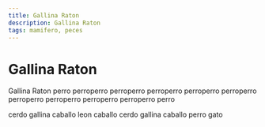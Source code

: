 ```yaml
---
title: Gallina Raton
description: Gallina Raton
tags: mamifero, peces
---
```


# Gallina Raton

Gallina Raton perro perroperro perroperro perroperro perroperro perroperro perroperro perroperro perroperro perroperro perro

cerdo gallina caballo leon caballo cerdo gallina caballo perro gato